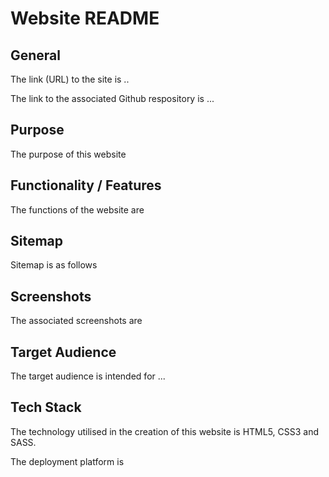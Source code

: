 # Website README

## General

The link (URL) to the site is ..

The link to the associated Github respository is ...

## Purpose

The purpose of this website 

## Functionality / Features

The functions of the website are

## Sitemap

Sitemap is as follows 

## Screenshots

The associated screenshots are

## Target Audience

The target audience is intended for ...

## Tech Stack

The technology utilised in the creation of this website is HTML5, CSS3 and SASS. 

The deployment platform is 